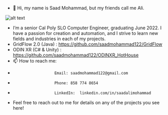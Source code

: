 


- 👋 Hi, my name is Saad Mohammad, but my friends call me Ali. 


![alt text](https://github.com/saadmohammad122/ODINXR_HotHouse/blob/main/Pictures/20210722-CIEAccelerator-JoeJ0045.jpg?raw=true)



- I’m a senior Cal Poly SLO Computer Engineer, graduating June 2022. I have a passion for creation and automation, and I strive to learn new fields and industries in each of my projects.
- GridFlow 2.0 (Java)   : https://github.com/saadmohammad122/GridFlow
- ODIN XR (C# & Unity)  : https://github.com/saadmohammad122/ODINXR_HotHouse
- 📫 How to reach me:
-                       Email: saadmohammad122@gmail.com
-                       Phone: 858 774 8654
-                       LinkedIn:  linkedin.com/in/saadalimohammad 

- Feel free to reach out to me for details on any of the projects you see here!
